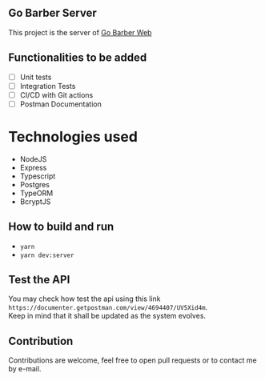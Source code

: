 ## Go Barber Server

This project is the server of [Go Barber Web](https://github.com/MuriloMarquesSantos/gobarber-web)

## Functionalities to be added

- [ ] Unit tests
- [ ] Integration Tests
- [ ] CI/CD with Git actions
- [ ] Postman Documentation

# Technologies used

- NodeJS
- Express
- Typescript
- Postgres
- TypeORM
- BcryptJS

## How to build and run

- ```yarn```
- ```yarn dev:server```

## Test the API

You may check how test the api using this link ```https://documenter.getpostman.com/view/4694407/UV5Xid4m```. </br>
Keep in mind that it shall be updated as the system evolves.
## Contribution

Contributions are welcome, feel free to open pull requests or to contact me by e-mail.

